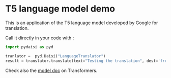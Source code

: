 # T5 language model demo

This is an application of the T5 language model developed by Google for translation.  

Call it directly in your code with :  

```python
import pydaisi as pyd

tranlator =  pyd.Daisi("LanguageTranslator")
result = translator.translate(text="Testing the translation", dest='french').value
```

Check also the [model doc](https://huggingface.co/docs/transformers/main/en/model_doc/t5#transformers.T5WithLMHeadModel) on Transformers.  

